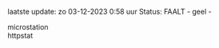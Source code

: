 laatste update: 
zo 03-12-2023  0:58   uur 
Status: FAALT - geel - 
<div class="service Y">microstation</div><div class="service G">httpstat</div>